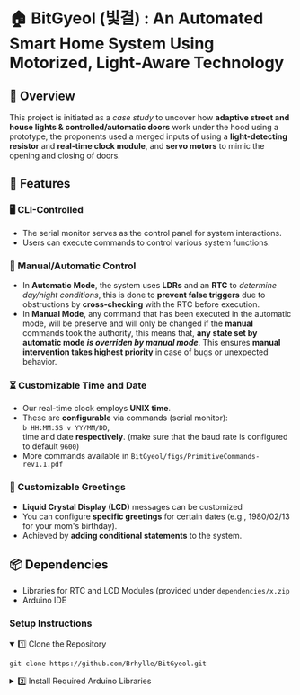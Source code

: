 # 🏠 BitGyeol (빛결) : An Automated Smart Home System Using Motorized, Light-Aware Technology

## 📖 Overview
This project is initiated as a _case study_ to uncover how **adaptive street and house lights & controlled/automatic doors** work under the hood using a prototype, the proponents used a merged inputs of using a **light-detecting resistor** and **real-time clock module**, and **servo motors** to mimic the opening and closing of doors.

## 🚀 Features
### 🖥️ CLI-Controlled
- The serial monitor serves as the control panel for system interactions.
- Users can execute commands to control various system functions.

### 🔀 Manual/Automatic Control
- In **Automatic Mode**, the system uses **LDRs** and an **RTC** to _determine day/night conditions_, this is done to **prevent false triggers** due to obstructions by **cross-checking** with the RTC before execution.
- In **Manual Mode**, any command that has been executed in the automatic mode, will be preserve and will only be changed if the **manual** commands took the authority, this means that, **any state set by automatic mode** _**is overriden by manual mode**_. This ensures **manual intervention takes highest priority** in case of bugs or unexpected behavior.

### ⏳ Customizable Time and Date
- Our real-time clock employs **UNIX time**.
- These are **configurable** via commands (serial monitor):<br> ```b HH:MM:SS v YY/MM/DD```,<br> time and date **respectively**. (make sure that the baud rate is configured to default `9600`)
- More commands available in `BitGyeol/figs/PrimitiveCommands-rev1.1.pdf`

### 🎉 Customizable Greetings
- **Liquid Crystal Display (LCD)** messages can be customized
- You can configure **specific greetings** for certain dates (e.g., 1980/02/13 for your mom's birthday).
- Achieved by **adding conditional statements** to the system.

## 📦 Dependencies
- Libraries for RTC and LCD Modules (provided under `dependencies/x.zip`
- Arduino IDE
### Setup Instructions
<details open>
  <summary>1️⃣ Clone the Repository</summary>
  
```
git clone https://github.com/Brhylle/BitGyeol.git
```

</details>
<details>
  <summary>2️⃣ Install Required Arduino Libraries</summary>

  The system depends on three Arduino libraries:
- [x] RTC-Master.zip
- [x] DS3231 (RTC)
- [x] LCD Module

  There are **two ways to install** these libraries:
  <details>
    <summary close>
     📌 Way #1: Install via Arduino Library Manager
    </summary>
    <ol>
      <li>Open Arduino IDE.</li>
      <li>Go to Sketch → Include Library → Manage Libraries.</li>
      <li>Search for the file.zip and install it.</li>
      <li>Select file.zip and install it.</li>
    </ol>
  </details>
  
  <details>
    <summary>
    📌 Way #2: 📌 Install Manually from ZIP
    </summary>
    <ol>
      <li>Open Arduino IDE.</li>
      <li>Go to Sketch → Include Library → Add .ZIP Library...</li>
      <li>Select file.zip and install it.</li>
    </ol>
  </details>
</details>


